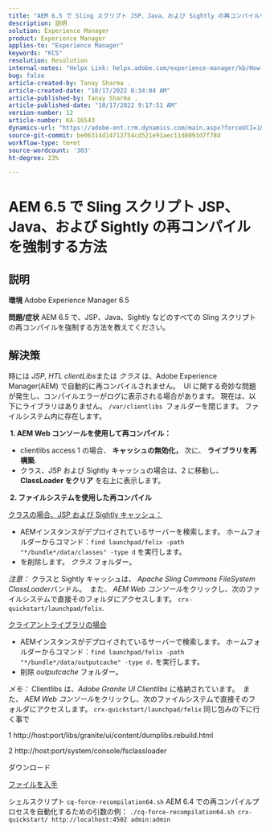 ```yaml
---
title: "AEM 6.5 で Sling スクリプト JSP、Java、および Sightly の再コンパイルを強制する方法"
description: 説明
solution: Experience Manager
product: Experience Manager
applies-to: "Experience Manager"
keywords: "KCS"
resolution: Resolution
internal-notes: "Helpx Link: helpx.adobe.com/experience-manager/kb/How-to-force-a-recompilation-of-all-Sling-scripts-jsps-java-sightly-on-AEM-6-4.html"
bug: false
article-created-by: Tanay Sharma .
article-created-date: "10/17/2022 8:34:04 AM"
article-published-by: Tanay Sharma .
article-published-date: "10/17/2022 9:17:51 AM"
version-number: 12
article-number: KA-16543
dynamics-url: "https://adobe-ent.crm.dynamics.com/main.aspx?forceUCI=1&pagetype=entityrecord&etn=knowledgearticle&id=3e907074-f64d-ed11-bba2-0022480868ff"
source-git-commit: be06314d14712754cd521e91aec11d8093d7f78d
workflow-type: tm+mt
source-wordcount: '303'
ht-degree: 23%

---
```


# AEM 6.5 で Sling スクリプト JSP、Java、および Sightly の再コンパイルを強制する方法

## 説明

<b>環境</b>
Adobe Experience Manager 6.5


<b>問題/症状</b>
AEM 6.5 で、JSP、Java、Sightly などのすべての Sling スクリプトの再コンパイルを強制する方法を教えてください。


## 解決策


時には *JSP*, *HTL clientLibs*&#x200B;または *クラス* は、Adobe Experience Manager(AEM) で自動的に再コンパイルされません。  UI に関する奇妙な問題が発生し、コンパイルエラーがログに表示される場合があります。 現在は、以下にライブラリはありません。 `/var/clientlibs `フォルダーを閉じます。 ファイルシステム内に存在します。

<b> 1. AEM Web コンソールを使用して再コンパイル：</b>

- clientlibs access 1 の場合、 <b>キャッシュの無効化，</b> 次に、 <b>ライブラリを再構築</b>.
- クラス、JSP および Sightly キャッシュの場合は、2 に移動し、 <b>ClassLoader をクリア</b> を右上に表示します。


<b> 2. ファイルシステムを使用した再コンパイル</b>

<u>クラスの場合、JSP および Sightly キャッシュ：</u>

- AEMインスタンスがデプロイされているサーバーを検索します。 ホームフォルダーからコマンド：`find launchpad/felix -path "*/bundle*/data/classes" -type d` を実行します。
- を削除します。 *クラス* フォルダー。


*注意：* クラスと Sightly キャッシュは、 *Apache Sling Commons FileSystem ClassLoader*&#x200B;バンドル。  また、 *AEM Web コンソール*&#x200B;をクリックし、次のファイルシステムで直接そのフォルダにアクセスします。 `crx-quickstart/launchpad/felix`.



<u>クライアントライブラリの場合</u>

- AEMインスタンスがデプロイされているサーバーで検索します。 ホームフォルダーからコマンド：`find launchpad/felix -path "*/bundle*/data/outputcache" -type d.` を実行します。
- 削除 *outputcache* フォルダー。


*メモ：* Clientlibs は、*Adobe Granite UI Clientlibs* に格納されています。  また、 *AEM Web コンソール*&#x200B;をクリックし、次のファイルシステムで直接そのフォルダにアクセスします。 `crx-quickstart/launchpad/felix` 同じ包みの下に行く事で



1 http://host:port/libs/granite/ui/content/dumplibs.rebuild.html

2 http://host:port/system/console/fsclassloader



ダウンロード

[ファイルを入手](https://helpx.adobe.com/content/dam/help/en/experience-manager/kb/How-to-force-a-recompilation-of-all-Sling-scripts-jsps-java-sightly-on-AEM-6-4/_jcr_content/main-pars/download_section/download-1/cq-force-recompilation64.zip "cq-force-recompilation64.zip")

シェルスクリプト `cq-force-recompilation64.sh` AEM 6.4 での再コンパイルプロセスを自動化するための引数の例： `./cq-force-recompilation64.sh crx-quickstart/ http://localhost:4502 admin:admin`
